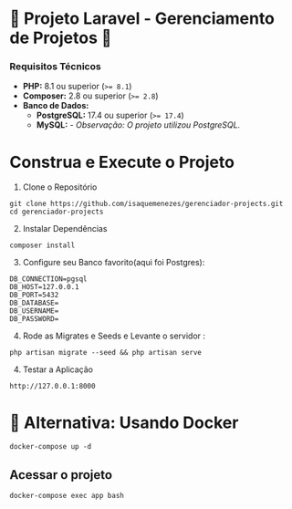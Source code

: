 # 🚀 Projeto Laravel - Gerenciamento de Projetos 📝

### Requisitos Técnicos
* **PHP:** 8.1 ou superior (`>= 8.1`)
* **Composer:** 2.8 ou superior (`>= 2.8`)
* **Banco de Dados:**
    * **PostgreSQL:** 17.4 ou superior (`>= 17.4`)
    * **MySQL:**  - _Observação: O projeto utilizou PostgreSQL._

# Construa e Execute o Projeto

1. Clone o Repositório
```
git clone https://github.com/isaquemenezes/gerenciador-projects.git
cd gerenciador-projects
```
2. Instalar Dependências
```
composer install

```

3. Configure seu Banco favorito(aqui foi Postgres):
```
DB_CONNECTION=pgsql
DB_HOST=127.0.0.1
DB_PORT=5432
DB_DATABASE=
DB_USERNAME=
DB_PASSWORD=
``` 
4. Rode as Migrates e Seeds e Levante o servidor :
 ```
 php artisan migrate --seed && php artisan serve
``` 


4. Testar a Aplicação
```
http://127.0.0.1:8000
```

# 🐳 Alternativa: Usando Docker
```
docker-compose up -d

```

## Acessar o projeto 
```
docker-compose exec app bash
```
